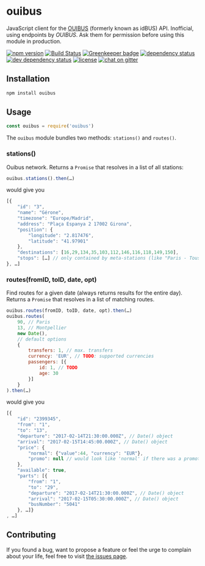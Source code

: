 # ouibus

JavaScript client for the [OUIBUS](http://www.ouibus.com/) (formerly known as idBUS) API. Inofficial, using endpoints by *OUIBUS*. Ask them for permission before using this module in production.

[![npm version](https://img.shields.io/npm/v/ouibus.svg)](https://www.npmjs.com/package/ouibus)
[![Build Status](https://travis-ci.org/juliuste/ouibus.svg?branch=master)](https://travis-ci.org/juliuste/ouibus)
[![Greenkeeper badge](https://badges.greenkeeper.io/juliuste/ouibus.svg)](https://greenkeeper.io/)
[![dependency status](https://img.shields.io/david/juliuste/ouibus.svg)](https://david-dm.org/juliuste/ouibus)
[![dev dependency status](https://img.shields.io/david/dev/juliuste/ouibus.svg)](https://david-dm.org/juliuste/ouibus#info=devDependencies)
[![license](https://img.shields.io/github/license/juliuste/ouibus.svg?style=flat)](LICENSE)
[![chat on gitter](https://badges.gitter.im/juliuste.svg)](https://gitter.im/juliuste)

## Installation

```sh
npm install ouibus
```

## Usage

```js
const ouibus = require('ouibus')
```

The `ouibus` module bundles two methods: `stations()` and `routes()`.

### stations()

Ouibus network. Returns a `Promise` that resolves in a list of all stations:

```js
ouibus.stations().then(…)
```

would give you

```js
[{
	"id": "3",
	"name": "Gérone",
	"timezone": "Europe/Madrid",
	"address": "Plaça Espanya 2 17002 Girona",
	"position": {
		"longitude": "2.817476",
		"latitude": "41.97901"
	},
	"destinations": [16,29,134,35,103,112,146,116,118,149,150],
	"stops": […] // only contained by meta-stations (like "Paris - Tous les arrêts"), list of subordinate stops)
}, …]

```

### routes(fromID, toID, date, opt)

Find routes for a given date (always returns results for the entire day). Returns a `Promise` that resolves in a list of matching routes.

```js
ouibus.routes(fromID, toID, date, opt).then(…)
ouibus.routes(
	90, // Paris
	13, // Montpellier
	new Date(),
	// default options
	{
		transfers: 1, // max. transfers
		currency: 'EUR', // TODO: supported currencies
		passengers: [{
			id: 1, // TODO
			age: 30
		}]
	}
).then(…)
```

would give you

```js
[{
	"id": "2399345",
	"from": "1",
	"to": "13",
	"departure": "2017-02-14T21:30:00.000Z", // Date() object
	"arrival": "2017-02-15T14:45:00.000Z", // Date() object
	"price": {
		"normal": {"value":44, "currency": "EUR"},
		"promo": null // would look like 'normal' if there was a promotion
	},
	"available": true,
	"parts": [{
		"from": "1",
		"to": "29",
		"departure": "2017-02-14T21:30:00.000Z", // Date() object
		"arrival": "2017-02-15T05:30:00.000Z", // Date() object
		"busNumber": "5041"
	}, …]}
, …]
```

## Contributing

If you found a bug, want to propose a feature or feel the urge to complain about your life, feel free to visit [the issues page](https://github.com/juliuste/ouibus/issues).
